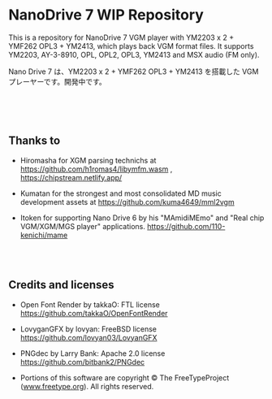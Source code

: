 # NanoDrive 7 WIP Repository

This is a repository for NanoDrive 7 VGM player with YM2203 x 2 + YMF262 OPL3 + YM2413, which plays back VGM format files. It supports YM2203, AY-3-8910, OPL, OPL2, OPL3, YM2413 and MSX audio (FM only).

Nano Drive 7 は、YM2203 x 2 + YMF262 OPL3 + YM2413 を搭載した VGM プレーヤーです。開発中です。


<br>
<br>
<br>

## Thanks to

- Hiromasha for XGM parsing technichs at
https://github.com/h1romas4/libymfm.wasm , https://chipstream.netlify.app/

- Kumatan for the strongest and most consolidated MD music development assets at 
https://github.com/kuma4649/mml2vgm

- Itoken for supporting Nano Drive 6 by his "MAmidiMEmo" and "Real chip VGM/XGM/MGS player" applications.
https://github.com/110-kenichi/mame
<br>
<br>

## Credits and licenses

- Open Font Render by takkaO: FTL license
https://github.com/takkaO/OpenFontRender

- LovyganGFX by lovyan: FreeBSD license
https://github.com/lovyan03/LovyanGFX

- PNGdec by Larry Bank: Apache 2.0 license
https://github.com/bitbank2/PNGdec

- Portions of this software are copyright © The FreeTypeProject (www.freetype.org). All rights reserved.
